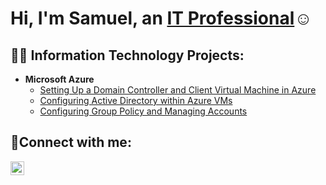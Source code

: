 <h1>Hi, I'm Samuel, an <a href="www.linkedin.com/in/samuel-collie-398325149">IT Professional</a>☺</h1>

<h2>👨‍💻 Information Technology Projects:</h2>

- <b>Microsoft Azure</b>
  - [Setting Up a Domain Controller and Client Virtual Machine in Azure](https://github.com/SamuelC233/configure-ad-vm)
  - [Configuring Active Directory within Azure VMs](https://github.com/SamuelC233/configure-ad)
  - [Configuring Group Policy and Managing Accounts](https://github.com/SamuelC233/configure-gp)

<h2>🤳Connect with me:</h2>

[<img align="left" alt="Samuel | LinkedIn" width="22px" src="https://cdn.jsdelivr.net/npm/simple-icons@v3/icons/linkedin.svg" />][linkedin]


[linkedin]: https:www.linkedin.com/in/samuel-collie-398325149
